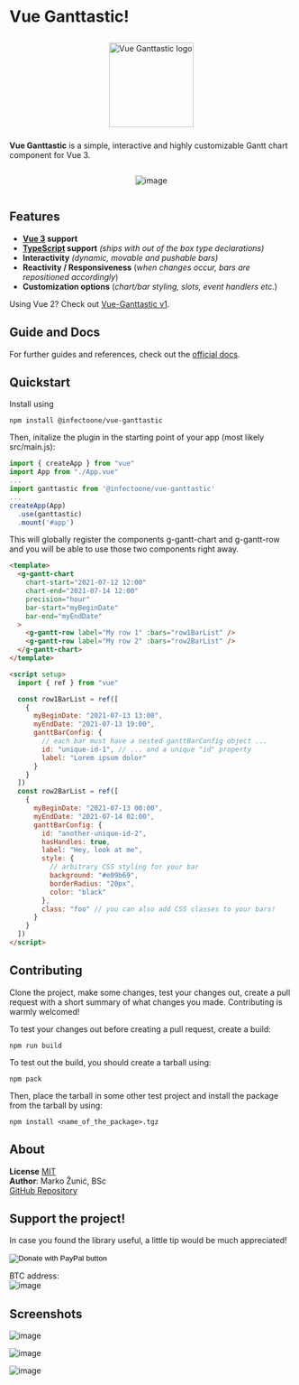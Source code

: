 # Vue Ganttastic!

<div style="display: flex; flex-direction: column; align-items:center;">
<img
    src="https://user-images.githubusercontent.com/28678851/148047714-301f07df-4101-48b8-9e47-1f272b290e80.png" 
    style="margin: 10px;" height="150"
    alt="Vue Ganttastic logo"
/>

<b>Vue Ganttastic</b> is a simple, interactive and highly customizable Gantt chart component for Vue 3.

![image](https://user-images.githubusercontent.com/28678851/148191571-76bd8d61-4583-4538-8c59-cc2915494890.png)

</div>

## Features

- **[Vue 3](https://v3.vuejs.org/) support**
- **[TypeScript](https://www.typescriptlang.org/) support** _(ships with out of the box type declarations)_
- **Interactivity** _(dynamic, movable and pushable bars)_
- **Reactivity / Responsiveness** (_when changes occur, bars are repositioned accordingly_)
- **Customization options** (_chart/bar styling, slots, event handlers etc._)

Using Vue 2? Check out [Vue-Ganttastic v1](https://github.com/zunnzunn/vue-ganttastic/tree/vue-ganttastic-v1).

## Guide and Docs

For further guides and references, check out the [official docs](https://zunnzunn.github.io/vue-ganttastic/getting-started.html).

## Quickstart

Install using

```
npm install @infectoone/vue-ganttastic
```

Then, initalize the plugin in the starting point of your app (most likely src/main.js):

```js
import { createApp } from "vue"
import App from "./App.vue"
...
import ganttastic from '@infectoone/vue-ganttastic'
...
createApp(App)
  .use(ganttastic)
  .mount('#app')
```

This will globally register the components g-gantt-chart and g-gantt-row and you will be able to use those two components right away.

```html
<template>
  <g-gantt-chart
    chart-start="2021-07-12 12:00"
    chart-end="2021-07-14 12:00"
    precision="hour"
    bar-start="myBeginDate"
    bar-end="myEndDate"
  >
    <g-gantt-row label="My row 1" :bars="row1BarList" />
    <g-gantt-row label="My row 2" :bars="row2BarList" />
  </g-gantt-chart>
</template>

<script setup>
  import { ref } from "vue"

  const row1BarList = ref([
    {
      myBeginDate: "2021-07-13 13:00",
      myEndDate: "2021-07-13 19:00",
      ganttBarConfig: {
        // each bar must have a nested ganttBarConfig object ...
        id: "unique-id-1", // ... and a unique "id" property
        label: "Lorem ipsum dolor"
      }
    }
  ])
  const row2BarList = ref([
    {
      myBeginDate: "2021-07-13 00:00",
      myEndDate: "2021-07-14 02:00",
      ganttBarConfig: {
        id: "another-unique-id-2",
        hasHandles: true,
        label: "Hey, look at me",
        style: {
          // arbitrary CSS styling for your bar
          background: "#e09b69",
          borderRadius: "20px",
          color: "black"
        },
        class: "foo" // you can also add CSS classes to your bars!
      }
    }
  ])
</script>
```

## Contributing

Clone the project, make some changes, test your changes out, create a pull request with a short summary of what changes you made. Contributing is warmly welcomed!

To test your changes out before creating a pull request, create a build:

```
npm run build
```

To test out the build, you should create a tarball using:

```
npm pack
```

Then, place the tarball in some other test project and install the package from the tarball by using:

```
npm install <name_of_the_package>.tgz
```


## About

**License** [MIT](https://choosealicense.com/licenses/mit/)  
**Author**: Marko Žunić, BSc  
[GitHub Repository](https://github.com/zunnzunn/vue-ganttastic)

## Support the project!

In case you found the library useful, a little tip would be much appreciated!

<form action="https://www.paypal.com/donate" method="post" target="_top">
<input type="hidden" name="hosted_button_id" value="M63C8DAMV5YDJ" />
<input type="image" src="https://pics.paypal.com/00/s/MTdhMWZmNTUtOWQ1Yi00YmRjLWJjMjgtY2Y0NTNhODM0OTJl/file.PNG" border="0" name="submit" title="PayPal - The safer, easier way to pay online!" alt="Donate with PayPal button" style="max-width:200px"/>
<img alt="" border="0" src="https://www.paypal.com/en_AT/i/scr/pixel.gif" width="1" height="1" />
</form>

BTC address:  
![image](https://user-images.githubusercontent.com/28678851/233090745-a0a6d8a4-6df6-4b82-ac0c-90e69551786e.png)

## Screenshots

![image](https://user-images.githubusercontent.com/28678851/148191571-76bd8d61-4583-4538-8c59-cc2915494890.png)

![image](https://user-images.githubusercontent.com/28678851/148191529-b50c0d17-bcc1-4a78-9d2c-ff2a36b03f52.png)

![image](https://user-images.githubusercontent.com/28678851/148191757-a2520dce-aeed-43df-87b2-3a64e225f9e7.png)
